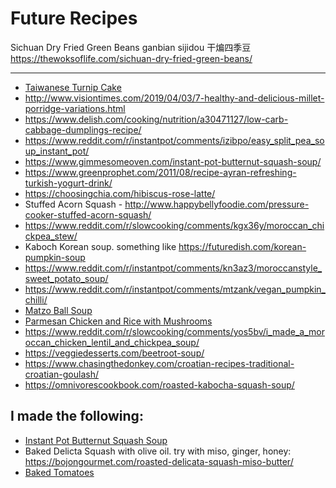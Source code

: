 # Future Recipes

Sichuan Dry Fried Green Beans
ganbian sijidou
干煸四季豆
https://thewoksoflife.com/sichuan-dry-fried-green-beans/

---

* [Taiwanese Turnip Cake](http://thewayriceshouldbe.blogspot.com/2016/02/taiwanese-turnip-cake.html)
* http://www.visiontimes.com/2019/04/03/7-healthy-and-delicious-millet-porridge-variations.html
* https://www.delish.com/cooking/nutrition/a30471127/low-carb-cabbage-dumplings-recipe/
* https://www.reddit.com/r/instantpot/comments/izibpo/easy_split_pea_soup_instant_pot/
* https://www.gimmesomeoven.com/instant-pot-butternut-squash-soup/
* https://www.greenprophet.com/2011/08/recipe-ayran-refreshing-turkish-yogurt-drink/
* https://choosingchia.com/hibiscus-rose-latte/
* Stuffed Acorn Squash - http://www.happybellyfoodie.com/pressure-cooker-stuffed-acorn-squash/
* https://www.reddit.com/r/slowcooking/comments/kgx36y/moroccan_chickpea_stew/
* Kaboch Korean soup. something like https://futuredish.com/korean-pumpkin-soup
* https://www.reddit.com/r/instantpot/comments/kn3az3/moroccanstyle_sweet_potato_soup/
* https://www.reddit.com/r/instantpot/comments/mtzank/vegan_pumpkin_chilli/
* [Matzo Ball Soup](https://www.thekitchn.com/matzo-ball-soup-recipe-23136146)
* [Parmesan Chicken and Rice with Mushrooms](https://www.lecremedelacrumb.com/instant-pot-parmesan-chicken-and-rice-with-mushrooms/)
* https://www.reddit.com/r/slowcooking/comments/yos5bv/i_made_a_moroccan_chicken_lentil_and_chickpea_soup/
* https://veggiedesserts.com/beetroot-soup/
* https://www.chasingthedonkey.com/croatian-recipes-traditional-croatian-goulash/
* https://omnivorescookbook.com/roasted-kabocha-squash-soup/

## I made the following:

* [Instant Pot Butternut Squash Soup](https://www.gimmesomeoven.com/instant-pot-butternut-squash-soup/)
* Baked Delicta Squash with olive oil. try with miso, ginger, honey: https://bojongourmet.com/roasted-delicata-squash-miso-butter/
* [Baked Tomatoes](https://www.youtube.com/watch?v=zFkQcmgZWKw)
